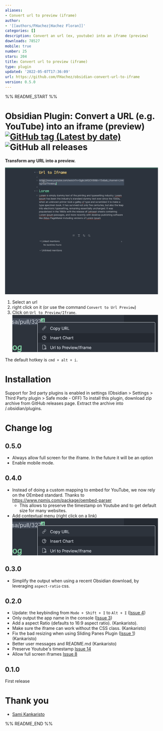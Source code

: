 ```yaml
---
aliases:
- Convert url to preview (iframe)
author:
- '[[authors/FHachez|Hachez Floran]]'
categories: []
description: Convert an url (ex, youtube) into an iframe (preview)
downloads: 78527
mobile: true
number: 25
stars: 204
title: Convert url to preview (iframe)
type: plugin
updated: '2022-05-07T17:36:09'
url: https://github.com/FHachez/obsidian-convert-url-to-iframe
version: 0.5.0
---
```


%% README_START %%

# Obsidian Plugin: Convert a URL (e.g. YouTube) into an iframe (preview) [![GitHub tag (Latest by date)](https://img.shields.io/github/v/tag/FHachez/obsidian-convert-url-to-iframe)](https://github.com/FHachez/obsidian-convert-url-to-iframe/releases) ![GitHub all releases](https://img.shields.io/github/downloads/FHachez/obsidian-convert-url-to-iframe/total)
**Transform any URL into a preview.**

![Demo](https://raw.githubusercontent.com/FHachez/obsidian-convert-url-to-iframe/HEAD/images/demo-url-to-preview-0.4.0.gif)

1. Select an url 
2. right click on it (or use the command `Convert to Url Preview`)
3. Click on `Url to Preview/Iframe`.
![contextual menu](https://raw.githubusercontent.com/FHachez/obsidian-convert-url-to-iframe/HEAD/images/contextual-menu.png)


The default hotkey is `cmd + alt + i`.


# Installation
Support for 3rd party plugins is enabled in settings (Obsidian > Settings > Third Party plugin > Safe mode - OFF)
To install this plugin, download zip archive from GitHub releases page. Extract the archive into <vault>/.obsidian/plugins.

# Change log
## 0.5.0
- Always allow full screen for the iframe. In the future it will be an option
- Enable mobile mode.

## 0.4.0
- Instead of doing a custom mapping to embed for YouTube, we now rely on the OEmbed standard. Thanks to https://www.npmjs.com/package/oembed-parser 
    - This allows to preserve the timestamp on Youtube and to get default size for many websites.
- Add contextual menu (right click on a link) ![contextual menu](https://raw.githubusercontent.com/FHachez/obsidian-convert-url-to-iframe/HEAD/images/contextual-menu.png)


## 0.3.0
- Simplify the output when using a recent Obsidian download, by leveraging `aspect-ratio` css.

## 0.2.0
- Update: the keybinding from `Mode + Shift + I` to `Alt + I` ([Issue 4](https://github.com/FHachez/obsidian-convert-url-to-iframe/issues/4)) 
- Only output the app name in the console ([Issue 3](https://github.com/FHachez/obsidian-convert-url-to-iframe/issues/3))
- Add a aspect Ratio (defaults to 16:9 aspect ratio). (Kankaristo).
- Make sure the iframe can work without the CSS class. (Kankaristo)
- Fix the bad resizing when using Sliding Panes Plugin ([Issue 1](https://github.com/FHachez/obsidian-convert-url-to-iframe/issues/1)) (Kankaristo)
- Better user messages and README.md (Kankaristo)
- Preserve Youtube's timestamp [Issue 14](https://github.com/FHachez/obsidian-convert-url-to-iframe/issues/14)
- Allow full screen iframes [Issue 8](https://github.com/FHachez/obsidian-convert-url-to-iframe/issues/8)

## 0.1.0
First release

# Thank you
- [Sami Kankaristo](https://github.com/kankaristo)

%% README_END %%